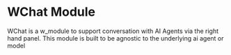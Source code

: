 # WChat Module

WChat is a w_module to support conversation with AI Agents via the right
hand panel.  This module is built to be agnostic to the underlying ai agent or model
